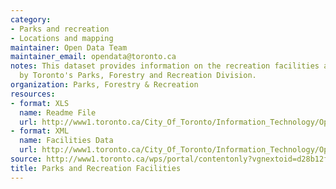 ```yaml
---
category:
- Parks and recreation
- Locations and mapping
maintainer: Open Data Team
maintainer_email: opendata@toronto.ca
notes: This dataset provides information on the recreation facilities administered
  by Toronto's Parks, Forestry and Recreation Division.
organization: Parks, Forestry & Recreation
resources:
- format: XLS
  name: Readme File
  url: http://www1.toronto.ca/City_Of_Toronto/Information_Technology/Open_Data/Data_Sets/Assets/Files/Parks_and_Recreation_Facilities_Data_Readme.xls
- format: XML
  name: Facilities Data
  url: http://www1.toronto.ca/City_Of_Toronto/Information_Technology/Open_Data/Data_Sets/Assets/Files/locations-20110725.xml
source: http://www1.toronto.ca/wps/portal/contentonly?vgnextoid=d28b12f464151310VgnVCM1000003dd60f89RCRD&vgnextchannel=1a66e03bb8d1e310VgnVCM10000071d60f89RCRD
title: Parks and Recreation Facilities
---
```

